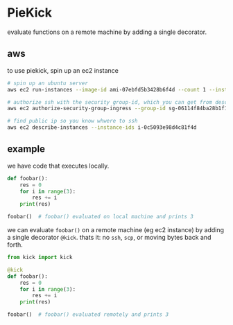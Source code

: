 # PieKick
evaluate functions on a remote machine by adding a single decorator.

## aws
to use piekick, spin up an ec2 instance
```bash
# spin up an ubuntu server
aws ec2 run-instances --image-id ami-07ebfd5b3428b6f4d --count 1 --instance-type t2.micro --key-name test --subnet-id subnet-0c4a486ccce2225a0

# authorize ssh with the security group-id, which you can get from describe instances
aws ec2 authorize-security-group-ingress --group-id sg-06114f84ba28b1f1c --protocol tcp --port 22

# find public ip so you know whwere to ssh
aws ec2 describe-instances --instance-ids i-0c5093e98d4c81f4d
```

## example
we have code that executes locally. 
```python
def foobar():
    res = 0
    for i in range(3):
        res += i
    print(res)

foobar()  # foobar() evaluated on local machine and prints 3
```

we can evaluate `foobar()` on a remote machine (eg ec2 instance) by adding a single decorator `@kick`. thats it: no `ssh`, `scp`, or moving bytes back and forth.
```python
from kick import kick

@kick
def foobar():
    res = 0
    for i in range(3):
        res += i
    print(res)

foobar()  # foobar() evaluated remotely and prints 3
```